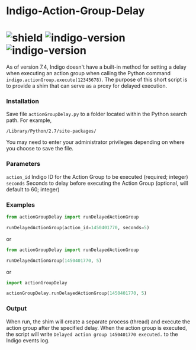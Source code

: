 # Indigo-Action-Group-Delay
# ![shield](https://img.shields.io/github/release/DaveL17/Indigo-Action-Group-Delay.svg) ![indigo-version](https://img.shields.io/badge/Indigo-7.0+-blueviolet.svg) ![indigo-version](https://img.shields.io/badge/Python-2.7-darkgreen.svg)

As of version 7.4, Indigo doesn't have a built-in method for setting 
a delay when executing an action group when calling the Python command 
`indigo.actionGroup.execute(12345678)`. The purpose of this short 
script is to provide a shim that can serve as a proxy for delayed 
execution.

### Installation
Save file `actionGroupDelay.py` to a folder located within the Python 
search path. For example,  

`/Library/Python/2.7/site-packages/`

You may need to enter your administrator privileges depending on where
you choose to save the file.

### Parameters
`action_id` Indigo ID for the Action Group to be executed (required; integer)  
`seconds` Seconds to delay before executing the Action Group (optional, will default to 60; integer)


### Examples
```python
from actionGroupDelay import runDelayedActionGroup

runDelayedActionGroup(action_id=1450401770, seconds=5)
```
or
```python
from actionGroupDelay import runDelayedActionGroup

runDelayedActionGroup(1450401770, 5)
```
or
```python
import actionGroupDelay

actionGroupDelay.runDelayedActionGroup(1450401770, 5)
```

### Output
When run, the shim will create a separate process (thread) and 
execute the action group after the specified delay. When the
action group is executed, the script will write 
`Delayed action group 1450401770 executed.` to the Indigo events log.
